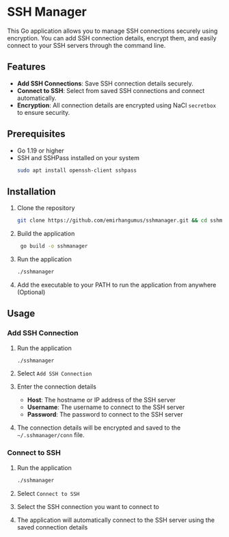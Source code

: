 # SSH Manager

This Go application allows you to manage SSH connections securely using encryption. You can add SSH connection details, encrypt them, and easily connect to your SSH servers through the command line.

## Features

- **Add SSH Connections**: Save SSH connection details securely.
- **Connect to SSH**: Select from saved SSH connections and connect automatically.
- **Encryption**: All connection details are encrypted using NaCl `secretbox` to ensure security.

## Prerequisites

- Go 1.19 or higher
- SSH and SSHPass installed on your system
  ```bash
  sudo apt install openssh-client sshpass
  ```

## Installation

1. Clone the repository
   ```bash
   git clone https://github.com/emirhangumus/sshmanager.git && cd sshmanager
   ```
2. Build the application
   ```bash
    go build -o sshmanager
   ```
3. Run the application
   ```bash
   ./sshmanager
   ```
4. Add the executable to your PATH to run the application from anywhere (Optional)

## Usage

### Add SSH Connection

1. Run the application
   ```bash
   ./sshmanager
   ```
2. Select `Add SSH Connection`

3. Enter the connection details

   - **Host**: The hostname or IP address of the SSH server
   - **Username**: The username to connect to the SSH server
   - **Password**: The password to connect to the SSH server

4. The connection details will be encrypted and saved to the `~/.sshmanager/conn` file.

### Connect to SSH

1. Run the application
   ```bash
   ./sshmanager
   ```
2. Select `Connect to SSH`

3. Select the SSH connection you want to connect to

4. The application will automatically connect to the SSH server using the saved connection details
